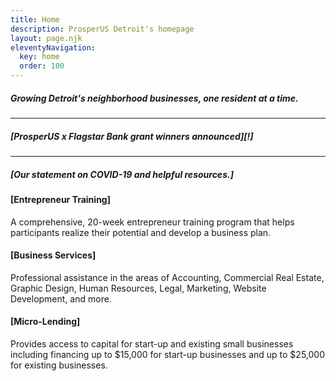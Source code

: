 ```yaml
---
title: Home
description: ProsperUS Detroit's homepage
layout: page.njk
eleventyNavigation:
  key: home
  order: 100
---
```

##### Growing Detroit's neighborhood businesses, one resident at a time.





* * *





##### [ProsperUS x Flagstar Bank grant winners announced][!]





* * *





##### [Our statement on COVID-19 and helpful resources.]




































#### [Entrepreneur Training]


A comprehensive, 20-week entrepreneur training program that helps participants realize their potential and develop a business plan.









#### [Business Services]


Professional assistance in the areas of Accounting, Commercial Real Estate, Graphic Design, Human Resources, Legal, Marketing, Website Development, and more.









#### [Micro-Lending]


Provides access to capital for start-up and existing small businesses including financing up to $15,000 for start-up businesses and up to $25,000 for existing businesses.


